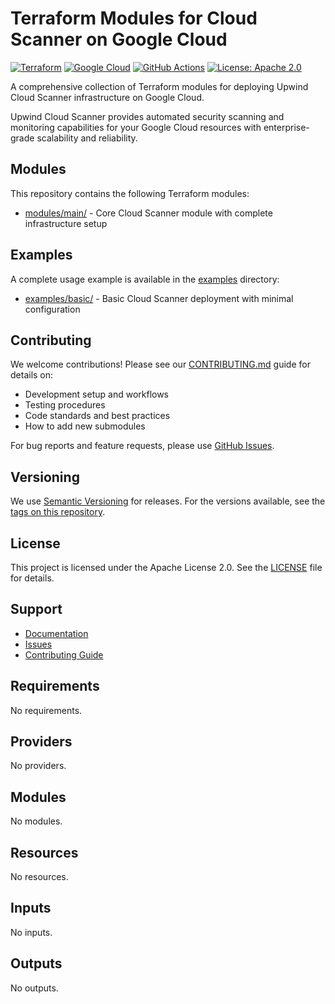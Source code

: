 # Terraform Modules for Cloud Scanner on Google Cloud

[![Terraform](https://img.shields.io/badge/terraform-%235835CC.svg?style=for-the-badge&logo=terraform&logoColor=white)](https://www.terraform.io/)
[![Google Cloud](https://img.shields.io/badge/Google%20Cloud-%234285F4.svg?style=for-the-badge&logo=google-cloud&logoColor=white)](https://cloud.google.com/)
[![GitHub Actions](https://img.shields.io/badge/github%20actions-%232671E5.svg?style=for-the-badge&logo=githubactions&logoColor=white)](https://github.com/features/actions)
[![License: Apache 2.0](https://img.shields.io/badge/License-Apache%202.0-blue.svg?style=for-the-badge)](https://opensource.org/licenses/Apache-2.0)

A comprehensive collection of Terraform modules for deploying Upwind Cloud Scanner infrastructure on Google Cloud.

Upwind Cloud Scanner provides automated security scanning and monitoring capabilities for your Google Cloud resources
with enterprise-grade scalability and reliability.

## Modules

This repository contains the following Terraform modules:

- [modules/main/](./modules/main/) - Core Cloud Scanner module with complete infrastructure setup

## Examples

A complete usage example is available in the [examples](./examples/) directory:

- [examples/basic/](./examples/basic/) - Basic Cloud Scanner deployment with minimal configuration

## Contributing

We welcome contributions! Please see our [CONTRIBUTING.md](./CONTRIBUTING.md) guide for details on:

- Development setup and workflows
- Testing procedures
- Code standards and best practices
- How to add new submodules

For bug reports and feature requests, please use
[GitHub Issues](https://github.com/upwindsecurity/terraform-google-cloudscanner/issues).

## Versioning

We use [Semantic Versioning](http://semver.org/) for releases. For the versions
available, see the [tags on this repository](https://github.com/upwindsecurity/terraform-google-cloudscanner/tags).

## License

This project is licensed under the Apache License 2.0. See the [LICENSE](LICENSE) file for details.

## Support

- [Documentation](https://docs.upwind.io)
- [Issues](https://github.com/upwindsecurity/terraform-google-cloudscanner/issues)
- [Contributing Guide](./CONTRIBUTING.md)

<!-- BEGIN_TF_DOCS -->



## Requirements

No requirements.

## Providers

No providers.

## Modules

No modules.

## Resources

No resources.

## Inputs

No inputs.

## Outputs

No outputs.
<!-- END_TF_DOCS -->
